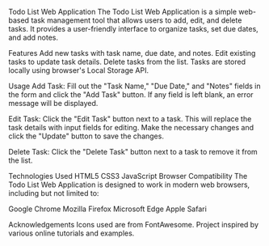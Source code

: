 Todo List Web Application
The Todo List Web Application is a simple web-based task management tool that allows users to add, edit, and delete tasks. It provides a user-friendly interface to organize tasks, set due dates, and add notes.

Features
Add new tasks with task name, due date, and notes.
Edit existing tasks to update task details.
Delete tasks from the list.
Tasks are stored locally using browser's Local Storage API.

Usage
Add Task: Fill out the "Task Name," "Due Date," and "Notes" fields in the form and click the "Add Task" button. If any field is left blank, an error message will be displayed.

Edit Task: Click the "Edit Task" button next to a task. This will replace the task details with input fields for editing. Make the necessary changes and click the "Update" button to save the changes.

Delete Task: Click the "Delete Task" button next to a task to remove it from the list.

Technologies Used
HTML5
CSS3
JavaScript
Browser Compatibility
The Todo List Web Application is designed to work in modern web browsers, including but not limited to:

Google Chrome
Mozilla Firefox
Microsoft Edge
Apple Safari

Acknowledgements
Icons used are from FontAwesome.
Project inspired by various online tutorials and examples.
